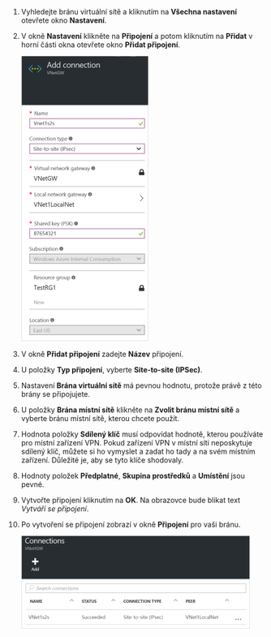1. Vyhledejte bránu virtuální sítě a kliknutím na **Všechna nastavení** otevřete okno **Nastavení**.
2. V okně **Nastavení** klikněte na **Připojení** a potom kliknutím na **Přidat** v horní části okna otevřete okno **Přidat připojení**.
   
    ![Vytvoření připojení typu site-to-site](./media/vpn-gateway-add-site-to-site-connection-rm-portal-include/addconnection250.png)
3. V okně **Přidat připojení** zadejte **Název** připojení. 
4. U položky **Typ připojení**, vyberte **Site-to-site (IPSec)**.
5. Nastavení **Brána virtuální sítě** má pevnou hodnotu, protože právě z této brány se připojujete.
6. U položky **Brána místní sítě** klikněte na **Zvolit bránu místní sítě** a vyberte bránu místní sítě, kterou chcete použít. 
7. Hodnota položky **Sdílený klíč** musí odpovídat hodnotě, kterou používáte pro místní zařízení VPN. Pokud zařízení VPN v místní síti neposkytuje sdílený klíč, můžete si ho vymyslet a zadat ho tady a na svém místním zařízení. Důležité je, aby se tyto klíče shodovaly.
8. Hodnoty položek **Předplatné**, **Skupina prostředků** a **Umístění** jsou pevné.
9. Vytvořte připojení kliknutím na **OK**. Na obrazovce bude blikat text *Vytváří se připojení*.
10. Po vytvoření se připojení zobrazí v okně **Připojení** pro vaši bránu.
    
    ![Vytvoření připojení typu site-to-site](./media/vpn-gateway-add-site-to-site-connection-rm-portal-include/connectionstatus450.png)

<!--HONumber=Sep16_HO3-->


